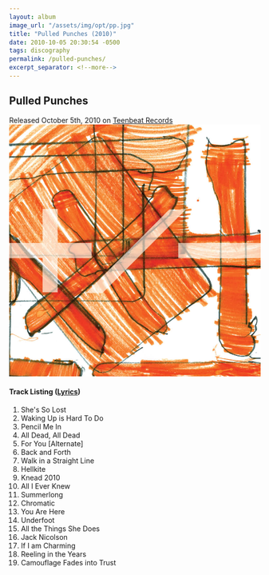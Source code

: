 ```yaml
---
layout: album
image_url: "/assets/img/opt/pp.jpg"
title: "Pulled Punches (2010)"
date: 2010-10-05 20:30:54 -0500
tags: discography
permalink: /pulled-punches/
excerpt_separator: <!--more-->
---
```


<!--more-->

## Pulled Punches

<div id="release-info">
    Released October 5th, 2010 on <a href="https://teenbeat.net">Teenbeat Records</a>
</div>

<div id="container">
    <div id="release-container">
        <div id="artwork">
            <a href="/assets/img/full/pp.jpg" alt="Full res version"><img src="/assets/img/opt/pp.jpg"/></a>
        </div>
        <div id="tracklist">
            <h4>Track Listing (<a href="/lyrics/#pulled-punches-album">Lyrics</a>)</h4>
            <ol>
                <li>She's So Lost</li>
                <li>Waking Up is Hard To Do</li>
                <li>Pencil Me In</li>
                <li>All Dead, All Dead</li>
                <li>For You [Alternate]</li>
                <li>Back and Forth</li>
                <li>Walk in a Straight Line</li>
                <li>Hellkite</li>
                <li>Knead 2010</li>
                <li>All I Ever Knew</li>
                <li>Summerlong</li>
                <li>Chromatic</li>
                <li>You Are Here</li>
                <li>Underfoot</li>
                <li>All the Things She Does</li>
                <li>Jack Nicolson</li>
                <li>If I am Charming</li>
                <li>Reeling in the Years</li>
                <li>Camouflage Fades into Trust</li>
            </ol>
        </div>
    </div>
</div>
